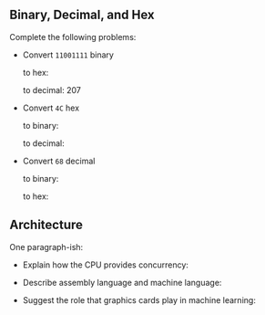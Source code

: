 ## Binary, Decimal, and Hex

Complete the following problems:

* Convert `11001111` binary

    to hex:

    to decimal: 207


* Convert `4C` hex

    to binary:

    to decimal:


* Convert `68` decimal

    to binary:

    to hex:


## Architecture

One paragraph-ish:

* Explain how the CPU provides concurrency:

* Describe assembly language and machine language:

* Suggest the role that graphics cards play in machine learning:

